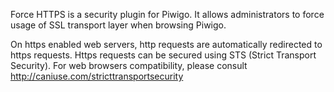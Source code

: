 Force HTTPS is a security plugin for Piwigo.
It allows administrators to force usage of SSL transport layer when browsing Piwigo.

On https enabled web servers, http requests are automatically redirected to https requests.
Https requests can be secured using STS (Strict Transport Security). 
For web browsers compatibility, please consult http://caniuse.com/stricttransportsecurity